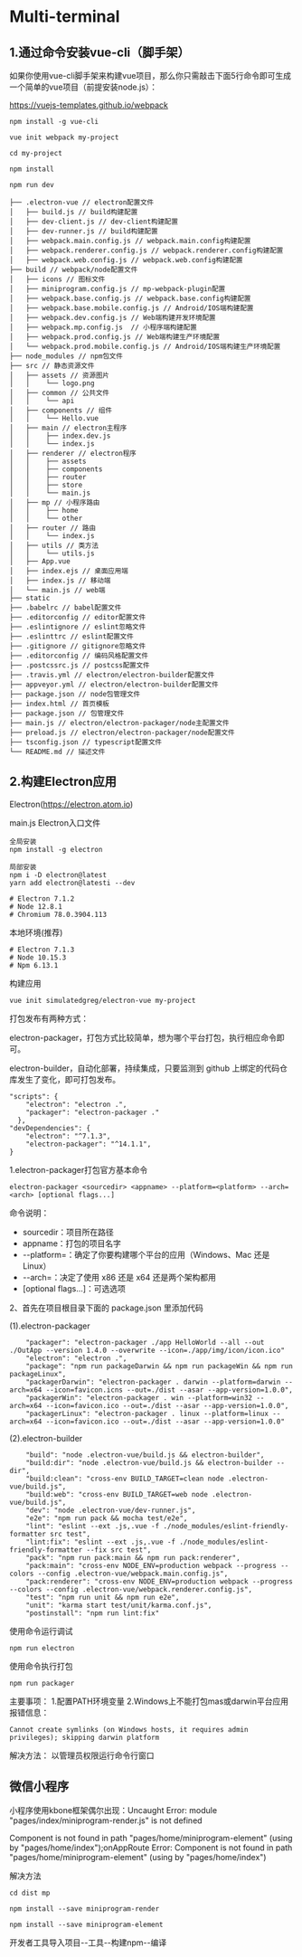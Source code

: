 # Multi-terminal

## 1.通过命令安装vue-cli（脚手架）

如果你使用vue-cli脚手架来构建vue项目，那么你只需敲击下面5行命令即可生成一个简单的vue项目（前提安装node.js）：

https://vuejs-templates.github.io/webpack

```shell
npm install -g vue-cli

vue init webpack my-project

cd my-project

npm install

npm run dev
```

```shell
├── .electron-vue // electron配置文件
│   ├── build.js // build构建配置
│   ├── dev-client.js // dev-client构建配置
│   ├── dev-runner.js // build构建配置
│   ├── webpack.main.config.js // webpack.main.config构建配置
│   ├── webpack.renderer.config.js // webpack.renderer.config构建配置
│   ├── webpack.web.config.js // webpack.web.config构建配置
├── build // webpack/node配置文件
│   ├── icons // 图标文件
│   ├── miniprogram.config.js // mp-webpack-plugin配置
│   ├── webpack.base.config.js // webpack.base.config构建配置
│   ├── webpack.base.mobile.config.js // Android/IOS端构建配置
│   ├── webpack.dev.config.js // Web端构建开发环境配置
│   ├── webpack.mp.config.js  // 小程序端构建配置
│   ├── webpack.prod.config.js // Web端构建生产环境配置
│   └── webpack.prod.mobile.config.js // Android/IOS端构建生产环境配置
├── node_modules // npm包文件
├── src // 静态资源文件
│   ├── assets // 资源图片
│   │    └── logo.png
│   ├── common // 公共文件
│   │    └── api
│   ├── components // 组件
│   │    └── Hello.vue
│   ├── main // electron主程序
│   │    ├── index.dev.js
│   │    └── index.js
│   ├── renderer // electron程序
│   │    ├── assets
│   │    ├── components
│   │    ├── router
│   │    ├── store
│   │    └── main.js
│   ├── mp // 小程序路由
│   │    ├── home
│   │    └── other
│   ├── router // 路由
│   │    └── index.js
│   ├── utils // 类方法
│   │    └── utils.js
│   ├── App.vue
│   ├── index.ejs // 桌面应用端
│   ├── index.js // 移动端
│   └── main.js // web端
├── static
├── .babelrc // babel配置文件
├── .editorconfig // editor配置文件
├── .eslintignore // eslint忽略文件
├── .eslinttrc // eslint配置文件
├── .gitignore // gitignore忽略文件
├── .editorconfig // 编码风格配置文件
├── .postcssrc.js // postcss配置文件
├── .travis.yml // electron/electron-builder配置文件
├── appveyor.yml // electron/electron-builder配置文件
├── package.json // node包管理文件
├── index.html // 首页模板
├── package.json // 包管理文件
├── main.js // electron/electron-packager/node主配置文件
├── preload.js // electron/electron-packager/node配置文件
├── tsconfig.json // typescript配置文件
└── README.md // 描述文件
```

## 2.构建Electron应用

Electron(https://electron.atom.io)

main.js Electron入口文件

```
全局安装
npm install -g electron
```

```
局部安装
npm i -D electron@latest
yarn add electron@latesti --dev

# Electron 7.1.2
# Node 12.8.1
# Chromium 78.0.3904.113
```

本地环境(推荐)
```
# Electron 7.1.3
# Node 10.15.3
# Npm 6.13.1
```

构建应用
```
vue init simulatedgreg/electron-vue my-project
```

打包发布有两种方式：

electron-packager，打包方式比较简单，想为哪个平台打包，执行相应命令即可。

electron-builder，自动化部署，持续集成，只要监测到 github 上绑定的代码仓库发生了变化，即可打包发布。

```
"scripts": {
    "electron": "electron .",
    "packager": "electron-packager ."
  },
"devDependencies": {
    "electron": "^7.1.3",
    "electron-packager": "^14.1.1",
}
```
1.electron-packager打包官方基本命令
```
electron-packager <sourcedir> <appname> --platform=<platform> --arch=<arch> [optional flags...]
```

命令说明： 
* sourcedir：项目所在路径 
* appname：打包的项目名字 
* --platform=<platform>：确定了你要构建哪个平台的应用（Windows、Mac 还是 Linux） 
* --arch=<arch>：决定了使用 x86 还是 x64 还是两个架构都用 
* [optional flags...]：可选选项

2、首先在项目根目录下面的 package.json 里添加代码

(1).electron-packager
```
    "packager": "electron-packager ./app HelloWorld --all --out ./OutApp --version 1.4.0 --overwrite --icon=./app/img/icon/icon.ico"
    "electron": "electron .",
    "package": "npm run packageDarwin && npm run packageWin && npm run packageLinux",
    "packagerDarwin": "electron-packager . darwin --platform=darwin --arch=x64 --icon=favicon.icns --out=./dist --asar --app-version=1.0.0",
    "packagerWin": "electron-packager . win --platform=win32 --arch=x64 --icon=favicon.ico --out=./dist --asar --app-version=1.0.0",
    "packagerLinux": "electron-packager . linux --platform=linux --arch=x64 --icon=favicon.ico --out=./dist --asar --app-version=1.0.0"
```
(2).electron-builder
```
    "build": "node .electron-vue/build.js && electron-builder",
    "build:dir": "node .electron-vue/build.js && electron-builder --dir",
    "build:clean": "cross-env BUILD_TARGET=clean node .electron-vue/build.js",
    "build:web": "cross-env BUILD_TARGET=web node .electron-vue/build.js",
    "dev": "node .electron-vue/dev-runner.js",
    "e2e": "npm run pack && mocha test/e2e",
    "lint": "eslint --ext .js,.vue -f ./node_modules/eslint-friendly-formatter src test",
    "lint:fix": "eslint --ext .js,.vue -f ./node_modules/eslint-friendly-formatter --fix src test",
    "pack": "npm run pack:main && npm run pack:renderer",
    "pack:main": "cross-env NODE_ENV=production webpack --progress --colors --config .electron-vue/webpack.main.config.js",
    "pack:renderer": "cross-env NODE_ENV=production webpack --progress --colors --config .electron-vue/webpack.renderer.config.js",
    "test": "npm run unit && npm run e2e",
    "unit": "karma start test/unit/karma.conf.js",
    "postinstall": "npm run lint:fix"
```

使用命令运行调试
```
npm run electron
```

使用命令执行打包
```
npm run packager
```

主要事项：
1.配置PATH环境变量
2.Windows上不能打包mas或darwin平台应用
报错信息：
```
Cannot create symlinks (on Windows hosts, it requires admin privileges); skipping darwin platform
```
解决方法：
以管理员权限运行命令行窗口

## 微信小程序

小程序使用kbone框架偶尔出现：Uncaught Error: module "pages/index/miniprogram-render.js" is not defined

Component is not found in path "pages/home/miniprogram-element" (using by "pages/home/index");onAppRoute
Error: Component is not found in path "pages/home/miniprogram-element" (using by "pages/home/index")

解决方法

```
cd dist mp

npm install --save miniprogram-render

npm install --save miniprogram-element
```

开发者工具导入项目--工具--构建npm--编译